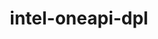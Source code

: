 ---
title: "intel-oneapi-dpl"
layout: cache
categories: [package, develop-2024-03-24]
meta: {"versions": ["2022.3.0"], "compilers": ["oneapi@=2024.0.0"], "oss": ["ubuntu22.04"], "platforms": ["linux"], "targets": ["x86_64_v3"], "stacks": ["e4s-oneapi", "root"], "num_specs": 1, "num_specs_by_stack": {"e4s-oneapi": 1, "root": 1}}
spec_details: [{"hash": "q25rt7zs43oysykfxvuiobbquqfwpz6h", "compiler": "oneapi@=2024.0.0", "versions": ["2022.3.0"], "os": "ubuntu22.04", "platform": "linux", "target": "x86_64_v3", "variants": ["build_system=generic", "+envmods"], "stacks": ["e4s-oneapi", "root"], "size": "-", "tarball": "https://binaries.spack.io/releases/develop-2024-03-24/build_cache/linux-ubuntu22.04-x86_64_v3/oneapi-2024.0.0/intel-oneapi-dpl-2022.3.0/linux-ubuntu22.04-x86_64_v3-oneapi-2024.0.0-intel-oneapi-dpl-2022.3.0-q25rt7zs43oysykfxvuiobbquqfwpz6h.spack"}]
---